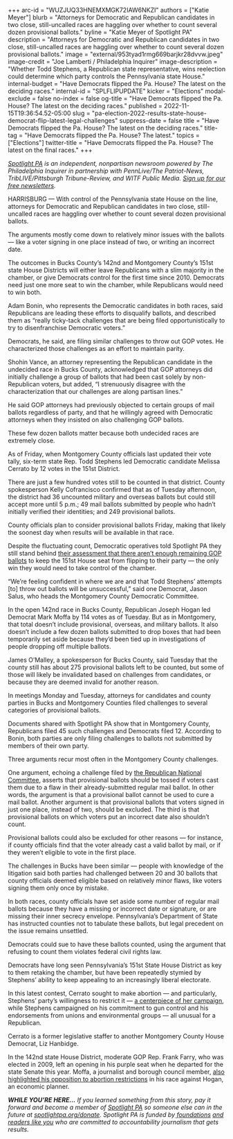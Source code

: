 +++
arc-id = "WUZJUQ33HNEMXMGK72IAW6NKZI"
authors = ["Katie Meyer"]
blurb = "Attorneys for Democratic and Republican candidates in two close, still-uncalled races are haggling over whether to count several dozen provisional ballots."
byline = "Katie Meyer of Spotlight PA"
description = "Attorneys for Democratic and Republican candidates in two close, still-uncalled races are haggling over whether to count several dozen provisional ballots."
image = "external/953tyad1rmg669barjkr28dvvw.jpeg"
image-credit = "Joe Lamberti / Philadelphia Inquirer"
image-description = "Whether Todd Stephens, a Republican state representative, wins reelection could determine which party controls the Pennsylvania state House."
internal-budget = "Have Democrats flipped the Pa. House? The latest on the deciding races."
internal-id = "SPLFLIPUPDATE"
kicker = "Elections"
modal-exclude = false
no-index = false
og-title = "Have Democrats flipped the Pa. House? The latest on the deciding races."
published = 2022-11-15T19:36:54.52-05:00
slug = "pa-election-2022-results-state-house-democrat-flip-latest-legal-challenges"
suppress-date = false
title = "Have Democrats flipped the Pa. House? The latest on the deciding races."
title-tag = "Have Democrats flipped the Pa. House? The latest."
topics = ["Elections"]
twitter-title = "Have Democrats flipped the Pa. House? The latest on the final races."
+++

<a href="https://www.spotlightpa.org/"><i>Spotlight PA</i></a><i> is an independent, nonpartisan newsroom powered by The Philadelphia Inquirer in partnership with PennLive/The Patriot-News, TribLIVE/Pittsburgh Tribune-Review, and WITF Public Media. </i><a href="https://www.spotlightpa.org/newsletters"><i>Sign up for our free newsletters</i></a><i>.</i>

HARRISBURG — With control of the Pennsylvania state House on the line, attorneys for Democratic and Republican candidates in two close, still-uncalled races are haggling over whether to count several dozen provisional ballots.

The arguments mostly come down to relatively minor issues with the ballots — like a voter signing in one place instead of two, or writing an incorrect date.

The outcomes in Bucks County’s 142nd and Montgomery County’s 151st state House Districts will either leave Republicans with a slim majority in the chamber, or give Democrats control for the first time since 2010. Democrats need just one more seat to win the chamber, while Republicans would need to win both.

<script src="https://www.spotlightpa.org/embed.js" async></script><div data-spl-embed-version="1" data-spl-src="https://www.spotlightpa.org/embeds/newsletter/"></div>

Adam Bonin, who represents the Democratic candidates in both races, said Republicans are leading these efforts to disqualify ballots, and described them as “really ticky-tack challenges that are being filed opportunistically to try to disenfranchise Democratic voters.”

Democrats, he said, are filing similar challenges to throw out GOP votes. He characterized those challenges as an effort to maintain parity.

Shohin Vance, an attorney representing the Republican candidate in the undecided race in Bucks County, acknowledged that GOP attorneys did initially challenge a group of ballots that had been cast solely by non-Republican voters, but added, “I strenuously disagree with the characterization that our challenges are along partisan lines.”

He said GOP attorneys had previously objected to certain groups of mail ballots regardless of party, and that he willingly agreed with Democratic attorneys when they insisted on also challenging GOP ballots.

These few dozen ballots matter because both undecided races are extremely close.

As of Friday, when Montgomery County officials last updated their vote tally, six-term state Rep. Todd Stephens led Democratic candidate Melissa Cerrato by 12 votes in the 151st District.

There are just a few hundred votes still to be counted in that district. County spokesperson Kelly Cofrancisco confirmed that as of Tuesday afternoon, the district had 36 uncounted military and overseas ballots but could still accept more until 5 p.m.; 49 mail ballots submitted by people who hadn’t initially verified their identities; and 249 provisional ballots.

County officials plan to consider provisional ballots Friday, making that likely the soonest day when results will be available in that race.

Despite the fluctuating count, Democratic operatives told Spotlight PA they still stand behind <a href="https://www.spotlightpa.org/news/2022/11/pa-election-2022-results-legislature-state-house-majority/">their assessment that there aren’t enough remaining GOP ballots</a> to keep the 151st House seat from flipping to their party — the only win they would need to take control of the chamber.

“We’re feeling confident in where we are and that Todd Stephens’ attempts [to] throw out ballots will be unsuccessful,” said one Democrat, Jason Salus, who heads the Montgomery County Democratic Committee.

In the open 142nd race in Bucks County, Republican Joseph Hogan led Democrat Mark Moffa by 114 votes as of Tuesday. But as in Montgomery, that total doesn’t include provisional, overseas, and military ballots. It also doesn’t include a few dozen ballots submitted to drop boxes that had been temporarily set aside because they’d been tied up in investigations of people dropping off multiple ballots.

James O’Malley, a spokesperson for Bucks County, said Tuesday that the county still has about 275 provisional ballots left to be counted, but some of those will likely be invalidated based on challenges from candidates, or because they are deemed invalid for another reason.

In meetings Monday and Tuesday, attorneys for candidates and county parties in Bucks and Montgomery Counties filed challenges to several categories of provisional ballots.

Documents shared with Spotlight PA show that in Montgomery County, Republicans filed 45 such challenges and Democrats filed 12. According to Bonin, both parties are only filing challenges to ballots not submitted by members of their own party.

Three arguments recur most often in the Montgomery County challenges.

One argument, echoing a challenge filed by <a href="https://www.inquirer.com/politics/election/live/election-2022-results-pennsylvania-senate-john-fetterman-governor-josh-shapiro-20221109.html#card-2120542897">the Republican National Committee</a>, asserts that provisional ballots should be tossed if voters cast them due to a flaw in their already-submitted regular mail ballot. In other words, the argument is that a provisional ballot cannot be used to cure a mail ballot. Another argument is that provisional ballots that voters signed in just one place, instead of two, should be excluded. The third is that provisional ballots on which voters put an incorrect date also shouldn’t count.

Provisional ballots could also be excluded for other reasons — for instance, if county officials find that the voter already cast a valid ballot by mail, or if they weren’t eligible to vote in the first place.

The challenges in Bucks have been similar — people with knowledge of the litigation said both parties had challenged between 20 and 30 ballots that county officials deemed eligible based on relatively minor flaws, like voters signing them only once by mistake.

<script src="https://www.spotlightpa.org/embed.js" async></script><div data-spl-embed-version="1" data-spl-src="https://www.spotlightpa.org/embeds/donate/?eyebrow_text=SUPPORT%20SPOTLIGHT%20PA&cta_text=YES%2C%20I%20WANT%20TO%20CONTRIBUTE&teaser_text=The%20future%20of%20Spotlight%20PA%20depends%20on%20your%20support.%20Make%20a%20tax-deductible%20gift%20now%20to%20ensure%20this%20vital%20journalism%20can%20continue%20in%202023.%20As%20a%20special%20bonus%2C%20%3Cb%3Eall%20gifts%20will%20be%20DOUBLED."></div>

In both races, county officials have set aside some number of regular mail ballots because they have a missing or incorrect date or signature, or are missing their inner secrecy envelope. Pennsylvania’s Department of State has instructed counties not to tabulate these ballots, but legal precedent on the issue remains unsettled.

Democrats could sue to have these ballots counted, using the argument that refusing to count them violates federal civil rights law.

Democrats have long seen Pennsylvania’s 151st State House District as key to them retaking the chamber, but have been repeatedly stymied by Stephens’ ability to keep appealing to an increasingly liberal electorate.

In this latest contest, Cerrato sought to make abortion — and particularly, Stephens’ party’s willingness to restrict it — <a href="https://www.spotlightpa.org/news/2022/11/pa-election-2022-state-house-control-abortion-democrats-republicans-todd-stephens/">a centerpiece of her campaign</a>, while Stephens campaigned on his commitment to gun control and his endorsements from unions and environmental groups — all unusual for a Republican.

Cerrato is a former legislative staffer to another Montgomery County House Democrat, Liz Hanbidge.

In the 142nd state House District, moderate GOP Rep. Frank Farry, who was elected in 2009, left an opening in his purple seat when he departed for the state Senate this year. Moffa, a journalist and borough council member, <a href="https://whyy.org/articles/race-to-watch-mark-moffa-and-joe-hogan-compete-for-142nd-state-house-district-seat/">also highlighted his opposition to abortion restrictions</a> in his race against Hogan, an economic planner.

<i><b>WHILE YOU’RE HERE...</b></i><i> If you learned something from this story, pay it forward and become a member of </i><a href="https://www.spotlightpa.org/"><i>Spotlight PA</i></a><i> so someone else can in the future at </i><a href="http://spotlightpa.org/donate"><i>spotlightpa.org/donate</i></a><i>. Spotlight PA is funded by</i><a href="https://www.spotlightpa.org/support"><i> foundations</i></a><i> </i><a href="https://www.spotlightpa.org/support"><i>and readers like you</i></a><i> who are committed to accountability journalism that gets results.</i>

